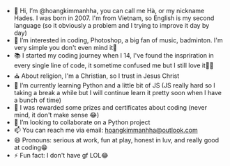 - 👋 Hi, I’m @hoangkimmanhha, you can call me Hà, or my nickname Hades. I was born in 2007. I'm from Vietnam, so English is my second language (so it obviously a problem and I trying to improve it day by day)
- 👀 I’m interested in coding, Photoshop, a big fan of music, badminton. I'm very simple you don't even mind it🤣
- 📚 I started my coding journey when I 14, I've found the inspriration in every single line of code, it sometime confused me but I still love it💖💗
- ⛪ About religion, I'm a Christian, so I trust in Jesus Christ
- 🌱 I’m currently learning Python and a little bit of JS (JS really hard so I taking a break a while but I will continue learn it pretty soon when I have a bunch of time)
- 👑 I was rewarded some prizes and certificates about coding (never mind, it don't make sense 😂)
- 💞️ I’m looking to collaborate on a Python project
- 📫 You can reach me via email: hoangkimmanhha@outlook.com
- 😄 Pronouns: serious at work, fun at play, honest in luv, and really good at coding😁
- ⚡ Fun fact: I don't have gf LOL😂

<!---
hoangkimmanhha/hoangkimmanhha is a ✨ special ✨ repository because its `README.md` (this file) appears on your GitHub profile.
You can click the Preview link to take a look at your changes.
--->
